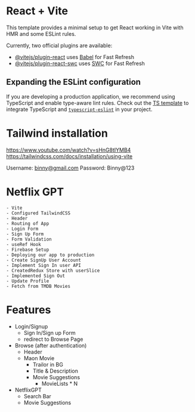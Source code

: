 # React + Vite

This template provides a minimal setup to get React working in Vite with HMR and some ESLint rules.

Currently, two official plugins are available:

- [@vitejs/plugin-react](https://github.com/vitejs/vite-plugin-react/blob/main/packages/plugin-react/README.md) uses [Babel](https://babeljs.io/) for Fast Refresh
- [@vitejs/plugin-react-swc](https://github.com/vitejs/vite-plugin-react-swc) uses [SWC](https://swc.rs/) for Fast Refresh

## Expanding the ESLint configuration

If you are developing a production application, we recommend using TypeScript and enable type-aware lint rules. Check out the [TS template](https://github.com/vitejs/vite/tree/main/packages/create-vite/template-react-ts) to integrate TypeScript and [`typescript-eslint`](https://typescript-eslint.io) in your project.

# Tailwind installation

https://www.youtube.com/watch?v=sHnG8tIYMB4
https://tailwindcss.com/docs/installation/using-vite

Username: binny@gmail.com
Password: Binny@123

# Netflix GPT

    - Vite
    - Configured TailwindCSS
    - Header
    - Routing of App
    - Login Form
    - Sign Up Form
    - Form Validation
    - useRef Hook
    - Firebase Setup
    - Deploying our app to production
    - Create SignUp User Account
    - Implement Sign In user API
    - CreatedRedux Store with userSlice
    - Implemented Sign Out
    - Update Profile
    - Fetch from TMDB Movies

# Features

- Login/Signup
  - Sign In/Sign up Form
  - redirect to Browse Page
- Browse (after authentication)
  - Header
  - Maon Movie
    - Trailor in BG
    - Title & Description
    - Movie Suggestions
      - MovieLists \* N
- NetflixGPT
  - Search Bar
  - Movie Suggestions
